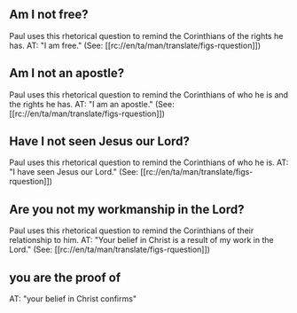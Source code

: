 ## Am I not free? ##

Paul uses this rhetorical question to remind the Corinthians of the rights he has. AT: "I am free." (See: [[rc://en/ta/man/translate/figs-rquestion]])

## Am I not an apostle? ##

Paul uses this rhetorical question to remind the Corinthians of who he is and the rights he has. AT: "I am an apostle." (See: [[rc://en/ta/man/translate/figs-rquestion]])

## Have I not seen Jesus our Lord? ##

Paul uses this rhetorical question to remind the Corinthians of who he is. AT: "I have seen Jesus our Lord." (See: [[rc://en/ta/man/translate/figs-rquestion]])

## Are you not my workmanship in the Lord? ##

Paul uses this rhetorical question to remind the Corinthians of their relationship to him. AT: "Your belief in Christ is a result of my work in the Lord." (See: [[rc://en/ta/man/translate/figs-rquestion]])

## you are the proof of ##

AT: "your belief in Christ confirms"